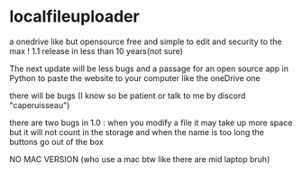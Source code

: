 # localfileuploader
a onedrive like but opensource free and simple to edit and security to the max ! 1.1 release in less than 10 years(not sure)

The next update will be less bugs and a passage for an open source app in Python to paste the website to your computer like the oneDrive one 

there will be bugs (I know so be patient or talk to me by discord "caperuisseau") 

there are two bugs in 1.0 : when you modify a file it may take up more space but it will not count in the storage and when the name is too long the buttons go out of the box

NO MAC VERSION (who use a mac btw like there are mid laptop bruh)
